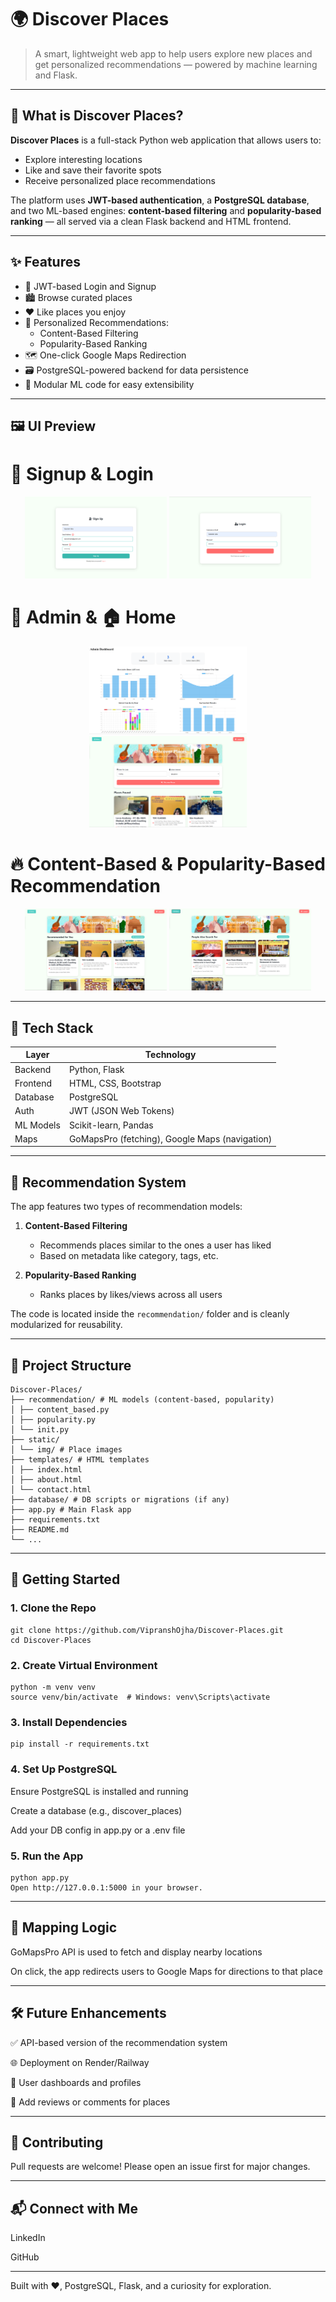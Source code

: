 # 🌍 Discover Places

> A smart, lightweight web app to help users explore new places and get personalized recommendations — powered by machine learning and Flask.

---

## 🔎 What is Discover Places?

**Discover Places** is a full-stack Python web application that allows users to:
- Explore interesting locations
- Like and save their favorite spots
- Receive personalized place recommendations

The platform uses **JWT-based authentication**, a **PostgreSQL database**, and two ML-based engines: **content-based filtering** and **popularity-based ranking** — all served via a clean Flask backend and HTML frontend.

---

## ✨ Features

- 🔐 JWT-based Login and Signup
- 🏙️ Browse curated places
- ❤️ Like places you enjoy
- 🧠 Personalized Recommendations:
  - Content-Based Filtering
  - Popularity-Based Ranking
- 🗺️ One-click Google Maps Redirection
- 🗃️ PostgreSQL-powered backend for data persistence
- 📄 Modular ML code for easy extensibility

---

## 🖼️ UI Preview

# 📝 Signup & Login
<p align="center"> <img src="static/img/Signup.png" alt="Signup Page" width="45%" /> <img src="static/img/Login.png" alt="Login Page" width="45%" /> </p>

# 🔐 Admin & 🏠 Home 
<p align="center"> <img src="static/img/Admin%20Dashboard.png" alt="Home Page" width="50%" /> <img src="static/img/Search%20Places.png" alt="Home Page" width="50%" /> </p>

# 🔥 Content-Based & Popularity-Based Recommendation
<p align="center">  <img src="static/img/Recommended%20For%20You.png" alt="Content-Based Recommendation" width="45%" /> <img src="static/img/People%20Also%20Search%20For.png" alt="Popularity-Based Recommendation" width="45%" /> </p>

---

## 🧰 Tech Stack

| Layer        | Technology               |
|--------------|---------------------------|
| Backend      | Python, Flask             |
| Frontend     | HTML, CSS, Bootstrap      |
| Database     | PostgreSQL                |
| Auth         | JWT (JSON Web Tokens)     |
| ML Models    | Scikit-learn, Pandas      |
| Maps         | GoMapsPro (fetching), Google Maps (navigation) |

---

## 🧠 Recommendation System

The app features two types of recommendation models:

1. **Content-Based Filtering**
   - Recommends places similar to the ones a user has liked
   - Based on metadata like category, tags, etc.

2. **Popularity-Based Ranking**
   - Ranks places by likes/views across all users

The code is located inside the `recommendation/` folder and is cleanly modularized for reusability.

---

## 📁 Project Structure

```
Discover-Places/
├── recommendation/ # ML models (content-based, popularity)
│ ├── content_based.py
│ ├── popularity.py
│ └── init.py
├── static/
│ └── img/ # Place images
├── templates/ # HTML templates
│ ├── index.html
│ ├── about.html
│ └── contact.html
├── database/ # DB scripts or migrations (if any)
├── app.py # Main Flask app
├── requirements.txt
├── README.md
└── ...
```

---

## 🚀 Getting Started

### 1. Clone the Repo
```
git clone https://github.com/VipranshOjha/Discover-Places.git
cd Discover-Places
```

### 2. Create Virtual Environment
```
python -m venv venv
source venv/bin/activate  # Windows: venv\Scripts\activate
```

### 3. Install Dependencies
```
pip install -r requirements.txt
```

### 4. Set Up PostgreSQL
Ensure PostgreSQL is installed and running

Create a database (e.g., discover_places)

Add your DB config in app.py or a .env file

### 5. Run the App
```
python app.py
Open http://127.0.0.1:5000 in your browser.
```
---

## 📍 Mapping Logic
GoMapsPro API is used to fetch and display nearby locations

On click, the app redirects users to Google Maps for directions to that place

---

## 🛠️ Future Enhancements
✅ API-based version of the recommendation system

🌐 Deployment on Render/Railway

👤 User dashboards and profiles

💬 Add reviews or comments for places

---

## 🙌 Contributing
Pull requests are welcome! Please open an issue first for major changes.

---

## 📬 Connect with Me
LinkedIn

GitHub

---

Built with ❤️, PostgreSQL, Flask, and a curiosity for exploration.

